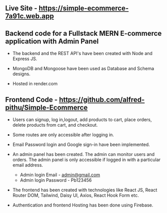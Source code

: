 ## Live Site - https://simple-ecommerce-7a91c.web.app

## Backend code for a Fullstack MERN E-commerce application with Admin Panel

- The backend and the REST API's have been created with Node and Express JS.

- MongoDB and Mongoose have been used as Database and Schema designs.

- Hosted in render.com

## Frontend Code - https://github.com/alfred-pithu/Simple-Ecommerce

- Users can signup, log in,logout, add products to cart, place orders, delete products from cart, and checkout.

- Some routes are only accessible after logging in.

- Email Password login and Google sign-in have been implemented.

- An admin panel has been created. The admin can monitor users and orders. The admin panel is only accessible if logged in with a particular email address.

  - Admin login Email - admin@gmail.com
  - Admin login Password - Pb123456

- The frontend has been created with technologies like React JS, React Router DOM, Tailwind, Daisy UI, Axios, React Hook Form etc.

- Authentication and frontend Hosting has been done using Firebase.
